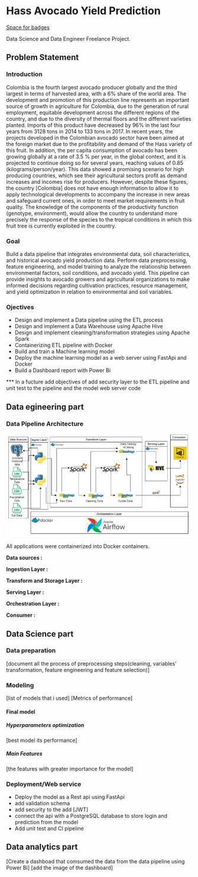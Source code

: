 # Hass Avocado Yield Prediction
[Space for badges](url)

Data Science and Data Engineer Freelance Project.

## Problem Statement
### Introduction
Colombia is the fourth largest avocado producer globally and the third largest in terms of harvested area, with a 6% share of
the world area. The development and promotion of this production line represents an important source of growth in agriculture for Colombia, due to the generation of rural employment, equitable development across the different regions of the country, and due to the diversity of thermal floors and the different varieties planted. Imports of this product have decreased by 96% in the last four years from 3128 tons in 2014 to 133 tons in 2017. In recent years, the projects developed in the Colombian avocado sector have been aimed at the foreign market due to the profitability and demand of the Hass variety of this fruit.  In addition,  the per capita consumption of avocado has been growing globally at a rate of 3.5 % per year, in the global context, and it is projected to continue doing so for several years, reaching values of 0.85 (kilograms/person/year). This data showed a promising scenario for high producing countries, which see their agricultural sectors profit as demand increases and incomes rise for producers. However, despite these figures, the country [Colombia] does not have enough information to allow it to apply technological developments to accompany the increase in new areas and safeguard current ones, in order to meet market requirements in fruit quality. The knowledge of the components of the productivity function (genotype, environment),  would allow the country to understand more precisely the response of the species to the tropical conditions in which this fruit tree is currently exploited in the country.

### Goal

Build a data pipeline that integrates environmental data, soil characteristics, and historical avocado yield production data. Perform data preprocessing, feature engineering, and model training to analyze the relationship between environmental factors, soil conditions, and avocado yield. This pipeline can provide insights to avocado growers and agricultural organizations to make informed decisions regarding cultivation practices, resource management, and yield optimization in relation to environmental and soil variables.

### Ojectives

- Design and implement a Data pipeline using the ETL process
- Design and implement a Data Warehouse using Apache Hive
- Design and implement cleaning/transformation strategies using Apache Spark
- Containerizing ETL pipeline with Docker
- Build and train a Machine learning model
- Deploy the machine learning model as a web server using FastApi and Docker
- Build a Dashboard report with Power Bi

*** In a fucture add objectives of add security layer to the ETL pipeline and unit test to the pipeline and the model web server code


## Data egineering part
### Data Pipeline Architecture 
![IMG](https://github.com/Luissalazarsalinas/Avocado-Yield-Prediction/blob/master/images/Data-Architecture.jpg)

All applications were containerized into Docker containers.

**Data sources :**


**Ingestion Layer :**

**Transform and Storage Layer :**

**Serving Layer :**


**Orchestration Layer :**


**Consumer :**


## Data Science part
### Data preparation
[document all the process of preprocessing steps(cleaning, variables' transformation, feature engineering and feature selection)]

### Modeling 
[list of models that i used]
[Metrics of performance]

#### Final model
##### Hyperparameters optimization
[best model its performance]

##### Main Features
[the features with greater importance for the model]

### Deployment/Web service
- Deploy the model as a Rest api using FastApi
- add validation schema
- add security to the add [JWT]
- connect the api with a PostgreSQL database to store login and prediction from the model
- Add unit test and CI pipeline

## Data analytics part
[Create a dashboad that comsumed the data from the data pipeline using Power Bi]
[add the image of the dashboard]

